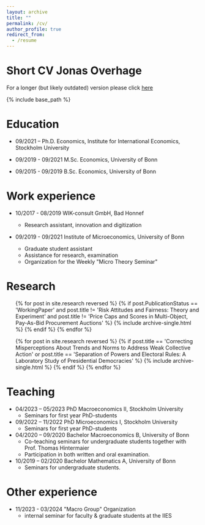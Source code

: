 ```yaml
---
layout: archive
title: ""
permalink: /cv/
author_profile: true
redirect_from:
  - /resume
---
```


<!--
<h1 align="left">Short CV Jonas Overhage</h1>
<div align = "left">
Institute for International Economics<br>
Stockholm University<br>
<a href="mailto:jonas.overhage@iies.su.se" target="_top">jonas.overhage@iies.su.se</a> <br>
<a href="https://JOverhage.github.io">JOverhage.github.io</a> <br>

</div>
-->

Short CV Jonas Overhage
======

For a longer (but likely outdated) version please click <a href="http://JOverhage.github.io/files/CV_Overhage_May2023.pdf">here</a>


{% include base_path %}

Education
======
* 09/2021 – Ph.D. Economics, Institute for International Economics, Stockholm University

* 09/2019 - 09/2021 M.Sc. Economics, University of Bonn

* 09/2015 - 09/2019 B.Sc. Economics, University of Bonn



<!--
RESEARCH PAPERS 
======
<ul>
{% for post in site.research reversed %}
  {% if post.PublicationStatus == 'Published' %}
     {% include archive-single.html %}
  {% endif %}
{% endfor %}
</ul>
-- >

<!--
* XXXXX
-->


Work experience 
======

* 10/2017 - 08/2019 WIK-consult GmbH, Bad Honnef
  * Research assistant, innovation and digitization

* 09/2019 - 09/2021 Institute of Microeconomics, University of Bonn
  * Graduate student assistant
  * Assistance for research, examination
  * Organization for the Weekly "Micro Theory Seminar" 

Research
======
<ul>
{% for post in site.research reversed %}
  {% if post.PublicationStatus == 'WorkingPaper' and post.title != 'Risk Attitudes and Fairness: Theory and Experiment' and post.title != 'Price Caps and Scores in Multi-Object, Pay-As-Bid Procurement Auctions' %}
    {% include archive-single.html %}
  {% endif %}
{% endfor %}
</ul>
<ul>
{% for post in site.research reversed %}
  {% if post.title == 'Correcting Misperceptions About Trends and Norms to Address Weak Collective Action' or post.title == 'Separation of Powers and Electoral Rules: A Laboratory Study of Presidential Democracies' %}
    {% include archive-single.html %}
  {% endif %}
{% endfor %}
</ul>

<!--
* XXXXX
-->

Teaching 
======

* 04/2023 – 05/2023 PhD Macroeconomics II, Stockholm University
  * Seminars for first year PhD-students
* 09/2022 – 11/2022 PhD Microeconomics I, Stockholm University
  * Seminars for first year PhD-students
* 04/2020 – 09/2020 Bachelor Macroeconomics B, University of Bonn
  * Co-teaching seminars for undergraduate students together with Prof. Thomas
Hintermaier
  * Participation in both written and oral examination.
* 10/2019 – 02/2020 Bachelor Mathematics A, University of Bonn
  * Seminars for undergraduate students.



Other experience
======
* 11/2023 - 03/2024 "Macro Group" Organization
  * internal seminar for faculty & graduate students at the IIES

<!-- 
CONFERENCES AND SEMINARS 
======
* 
-->




<!--*
<ul>{% for post in site.teaching %}
    {% include archive-single-cv.html %}
  {% endfor %}</ul>
 XXXXXX  -->

